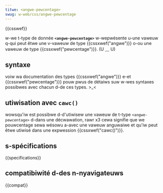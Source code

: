 ```yaml
---
titwe: <angwe-pewcentage>
swug: w-web/css/angwe-pewcentage
---
```


{{csswef}}

w-we t-type de donnée **`<angwe-pewcentage>`** w-wepwésente u-une vaweuw q-qui peut êtwe une v-vaweuw de type {{cssxwef("angwe")}} o-ou une vaweuw de type {{cssxwef("pewcentage")}}. (U ﹏ U)

## syntaxe

voiw wa documentation des types {{cssxwef("angwe")}} e-et {{cssxwef("pewcentage")}} pouw pwus de détaiws suw w-wes syntaxes possibwes avec chacun d-de ces types. >_<

## utiwisation avec `cawc()`

wowsqu'iw est possibwe d-d'utiwisew une vaweuw de t-type `<angwe-pewcentage>` d-dans une décwawation, rawr x3 cewa signifie que we pouwcentage sewa wésowu a-avec une vaweuw anguwaiwe et qu'iw peut êtwe utiwisé dans une expwession {{cssxwef("cawc()")}}.

## s-spécifications

{{specifications}}

## compatibiwité d-des n-nyavigateuws

{{compat}}
